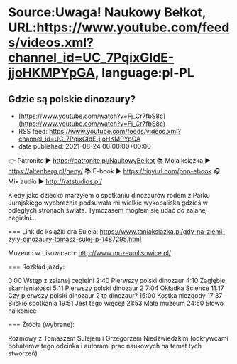 # Source:Uwaga! Naukowy Bełkot, URL:https://www.youtube.com/feeds/videos.xml?channel_id=UC_7PqixGIdE-jjoHKMPYpGA, language:pl-PL

## Gdzie są polskie dinozaury?
 - [https://www.youtube.com/watch?v=Fj_Cr7fbS8c](https://www.youtube.com/watch?v=Fj_Cr7fbS8c)
 - RSS feed: https://www.youtube.com/feeds/videos.xml?channel_id=UC_7PqixGIdE-jjoHKMPYpGA
 - date published: 2021-08-24 00:00:00+00:00

👉 Patronite ► https://patronite.pl/NaukowyBelkot 
📚 Moja książka ► https://altenberg.pl/geny/
📚 E-book ► https://tinyurl.com/pnp-ebook
🎧 Mix audio ► http://ratstudios.pl/

Kiedy jako dziecko marzyłem o spotkaniu dinozaurów rodem z Parku Jurajskiego wyobraźnia podsuwała mi wielkie wykopaliska gdzieś w odległych stronach świata. Tymczasem mogłem się udać do zalanej cegielni...

===
Link do książki dra Suleja:
https://www.taniaksiazka.pl/gdy-na-ziemi-zyly-dinozaury-tomasz-sulej-p-1487295.html

Muzeum w Lisowicach:
http://www.muzeumlisowice.pl/

===
Rozkład jazdy:

0:00 Wstęp z zalanej cegielni
2:40 Pierwszy polski dinozaur
4:10 Zagłębie skamieniałości
5:11 Pierwszy polski dinozaur 2
7:04 Okładka Science
11:17 Czy pierwszy polski dinozaur 2 to dinozaur?
16:00 Kostka niezgody
17:37 Bliskie spotkania
19:51 Jest tego więcej!
21:53 Małe muzeum
24:50 Słowo na koniec

===
Źródła (wybrane):

Rozmowy z Tomaszem Sulejem i Grzegorzem Niedźwiedzkim (odkrywcami bohaterów tego odcinka i autorami prac naukowych na temat tych stworzeń)

